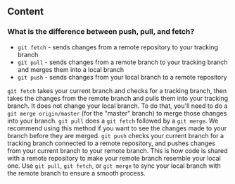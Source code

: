 

## Content

### What is the difference between push, pull, and fetch?

- `git fetch` - sends changes from a remote repository to your tracking branch
- `git pull` - sends changes from a remote branch to your tracking branch and merges them into a local branch
- `git push` - sends changes from your local branch to a remote repository

`git fetch` takes your current branch and checks for a tracking branch, then takes the changes from the remote branch and pulls them into your tracking branch. It does not change your local branch. To do that, you'll need to do a `git merge origin/master` (for the "master" branch) to merge those changes into your branch. `git pull` does a `git fetch` followed by a `git merge`. We recommend using this method if you want to see the changes made to your branch before they are merged. `git push` checks your current branch for a tracking branch connected to a remote repository, and pushes changes from your current branch to your remote branch. This is how code is shared with a remote repository to make your remote branch resemble your local one. Use `git pull`, `git fetch`, or `git merge` to sync your local branch with the remote branch to ensure a smooth process. 
